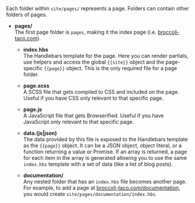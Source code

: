 Each folder within `site/pages/` represents a page. Folders can contain other folders of pages.

- <span class="icon-folder"></span> **pages/**  
  The first page folder is `pages`, making it the index page (i.e. [broccoli-taco.com](http://broccoli-taco.com/)).
  - <span class="icon-file"></span> **index.hbs**  
    The Handlebars template for the page. Here you can render partials, use helpers and access the global `{{site}}` object and the page-specific `{{page}}` object. This is the only required file for a page folder.

  - <span class="icon-file"></span> **page.scss**  
    A SCSS file that gets compiled to CSS and included on the page. Useful if you have CSS only relevant to that specific page.

  - <span class="icon-file"></span> **page.js**  
    A JavaScript file that gets Browserified. Useful if you have JavaScript only relevant to that specific page.

  - <span class="icon-file"></span> **data.(js|json)**  
    The data provided by this file is exposed to the Handlebars template as the `{{page}}` object. It can be a JSON object, object literal, or a function returning a value or Promise. If an array is returned, a page for each item in the array is generated allowing you to use the same `index.hbs` template with a set of data (like a list of blog posts).

  - <span class="icon-folder"></span> **documentation/**  
    Any nested folder that has an `index.hbs` file becomes another page. For example, to add a page at [broccoli-taco.com/documentation](http://broccoli-taco.com/documentation/), you would create `site/pages/documentation/index.hbs`.


